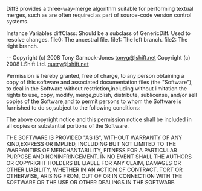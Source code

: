 Diff3 provides a three-way-merge algorithm suitable for performing textual merges, such as are often required as part of source-code version control systems.

Instance Variables
	diffClass:	<Class> Should be a subclass of GenericDiff. Used to resolve changes.
	file0:		<SequenceableCollection> The ancestral file.
	file1:		<SequenceableCollection> The left branch.
	file2:		<SequenceableCollection> The right branch.

-- 
Copyright (c) 2008 Tony Garnock-Jones <tonyg@lshift.net>
Copyright (c) 2008 LShift Ltd. <query@lshift.net>

Permission is hereby granted, free of charge, to any person obtaining a copy of this software and associated documentation files (the "Software"), to deal in the Software without restriction,including without limitation the rights to use, copy, modify, merge,publish, distribute, sublicense, and/or sell copies of the Software,and to permit persons to whom the Software is furnished to do so,subject to the following conditions:

The above copyright notice and this permission notice shall be included in all copies or substantial portions of the Software.

THE SOFTWARE IS PROVIDED "AS IS", WITHOUT WARRANTY OF ANY KIND,EXPRESS OR IMPLIED, INCLUDING BUT NOT LIMITED TO THE WARRANTIES OF MERCHANTABILITY, FITNESS FOR A PARTICULAR PURPOSE AND NONINFRINGEMENT. IN NO EVENT SHALL THE AUTHORS OR COPYRIGHT HOLDERS BE LIABLE FOR ANY CLAIM, DAMAGES OR OTHER LIABILITY, WHETHER IN AN ACTION OF CONTRACT, TORT OR OTHERWISE, ARISING FROM, OUT OF OR IN CONNECTION WITH THE SOFTWARE OR THE USE OR OTHER DEALINGS IN THE SOFTWARE.

